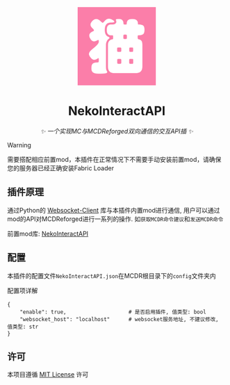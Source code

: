 <div style="text-align:center;">
<a><img src="./logo.png" width="180" height="180" alt="NoneBotPluginLogo"></a>
</div>

<div style="text-align:center;">

# NekoInteractAPI
_✨ 一个实现MC与MCDReforged双向通信的交互API插 ✨_  

</div>

> [!WARNING]  
> 需要搭配相应前置mod，本插件在正常情况下不需要手动安装前置mod，请确保您的服务器已经正确安装Fabric Loader

## 插件原理
通过Python的 [Websocket-Client](https://pypi.org/project/websocket-client/) 库与本插件内置mod进行通信, 用户可以通过mod的API对MCDReforged进行一系列的操作. 如`获取MCDR命令建议`和`发送MCDR命令`

前置mod库: [NekoInteractAPI](https://github.com/NekoApplications/NekoInteractAPI)

## 配置
本插件的配置文件`NekoInteractAPI.json`在MCDR根目录下的`config`文件夹内

配置项详解
```
{
    "enable": true,                    # 是否启用插件, 值类型: bool
    "websocket_host": "localhost"      # websocket服务地址, 不建议修改, 值类型: str
}
```

## 许可
本项目遵循 [MIT License](https://mit-license.org/) 许可
